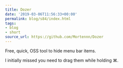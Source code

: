 ```yaml
---
title: Dozer
date: '2019-03-06T11:56:33+00:00'
permalink: blog/s84/index.html
tags:
- blog
- short
source_url: https://github.com/Mortennn/Dozer
---
```


Free, quick, OSS tool to hide menu bar items.

I initially missed you need to drag them while holding ⌘.
